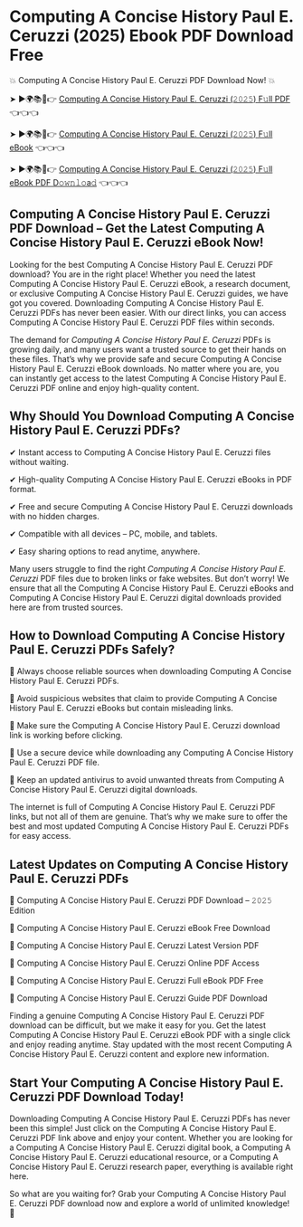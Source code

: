 # Computing A Concise History Paul E. Ceruzzi (2025) Ebook PDF Download Free

💥 Computing A Concise History Paul E. Ceruzzi PDF Download Now! 💥

➤ ►🌍📚📱👉 [Computing A Concise History Paul E. Ceruzzi (𝟸𝟶𝟸𝟻) F𝚞ll PDF](https://getpdf.xyz/computing-a-concise-history-paul-e.-ceruzzi) 👈👈👈


➤ ►🌍📚📱👉 [Computing A Concise History Paul E. Ceruzzi (𝟸𝟶𝟸𝟻) F𝚞ll eBook](https://getpdf.xyz/computing-a-concise-history-paul-e.-ceruzzi) 👈👈👈


➤ ►🌍📚📱👉 [Computing A Concise History Paul E. Ceruzzi (𝟸𝟶𝟸𝟻) F𝚞ll eBook PDF D𝚘𝚠𝚗𝚕𝚘a𝚍](https://getpdf.xyz/computing-a-concise-history-paul-e.-ceruzzi) 👈👈👈


## Computing A Concise History Paul E. Ceruzzi PDF Download – Get the Latest Computing A Concise History Paul E. Ceruzzi eBook Now!

Looking for the best Computing A Concise History Paul E. Ceruzzi PDF download? You are in the right place! Whether you need the latest Computing A Concise History Paul E. Ceruzzi eBook, a research document, or exclusive Computing A Concise History Paul E. Ceruzzi guides, we have got you covered. Downloading Computing A Concise History Paul E. Ceruzzi PDFs has never been easier. With our direct links, you can access Computing A Concise History Paul E. Ceruzzi PDF files within seconds.

The demand for *Computing A Concise History Paul E. Ceruzzi* PDFs is growing daily, and many users want a trusted source to get their hands on these files. That’s why we provide safe and secure Computing A Concise History Paul E. Ceruzzi eBook downloads. No matter where you are, you can instantly get access to the latest Computing A Concise History Paul E. Ceruzzi PDF online and enjoy high-quality content.

## Why Should You Download Computing A Concise History Paul E. Ceruzzi PDFs?

✔ Instant access to Computing A Concise History Paul E. Ceruzzi files without waiting.

✔ High-quality Computing A Concise History Paul E. Ceruzzi eBooks in PDF format.

✔ Free and secure Computing A Concise History Paul E. Ceruzzi downloads with no hidden charges.

✔ Compatible with all devices – PC, mobile, and tablets.

✔ Easy sharing options to read anytime, anywhere.

Many users struggle to find the right *Computing A Concise History Paul E. Ceruzzi* PDF files due to broken links or fake websites. But don’t worry! We ensure that all the Computing A Concise History Paul E. Ceruzzi eBooks and Computing A Concise History Paul E. Ceruzzi digital downloads provided here are from trusted sources.

## How to Download Computing A Concise History Paul E. Ceruzzi PDFs Safely?

📌 Always choose reliable sources when downloading Computing A Concise History Paul E. Ceruzzi PDFs.

📌 Avoid suspicious websites that claim to provide Computing A Concise History Paul E. Ceruzzi eBooks but contain misleading links.

📌 Make sure the Computing A Concise History Paul E. Ceruzzi download link is working before clicking.

📌 Use a secure device while downloading any Computing A Concise History Paul E. Ceruzzi PDF file.

📌 Keep an updated antivirus to avoid unwanted threats from Computing A Concise History Paul E. Ceruzzi digital downloads.

The internet is full of Computing A Concise History Paul E. Ceruzzi PDF links, but not all of them are genuine. That’s why we make sure to offer the best and most updated Computing A Concise History Paul E. Ceruzzi PDFs for easy access.

## Latest Updates on Computing A Concise History Paul E. Ceruzzi PDFs

🔹 Computing A Concise History Paul E. Ceruzzi PDF Download – 𝟸𝟶𝟸𝟻 Edition

🔹 Computing A Concise History Paul E. Ceruzzi eBook Free Download

🔹 Computing A Concise History Paul E. Ceruzzi Latest Version PDF

🔹 Computing A Concise History Paul E. Ceruzzi Online PDF Access

🔹 Computing A Concise History Paul E. Ceruzzi Full eBook PDF Free

🔹 Computing A Concise History Paul E. Ceruzzi Guide PDF Download

Finding a genuine Computing A Concise History Paul E. Ceruzzi PDF download can be difficult, but we make it easy for you. Get the latest Computing A Concise History Paul E. Ceruzzi eBook PDF with a single click and enjoy reading anytime. Stay updated with the most recent Computing A Concise History Paul E. Ceruzzi content and explore new information.

## Start Your Computing A Concise History Paul E. Ceruzzi PDF Download Today!

Downloading Computing A Concise History Paul E. Ceruzzi PDFs has never been this simple! Just click on the Computing A Concise History Paul E. Ceruzzi PDF link above and enjoy your content. Whether you are looking for a Computing A Concise History Paul E. Ceruzzi digital book, a Computing A Concise History Paul E. Ceruzzi educational resource, or a Computing A Concise History Paul E. Ceruzzi research paper, everything is available right here.

So what are you waiting for? Grab your Computing A Concise History Paul E. Ceruzzi PDF download now and explore a world of unlimited knowledge! 🚀